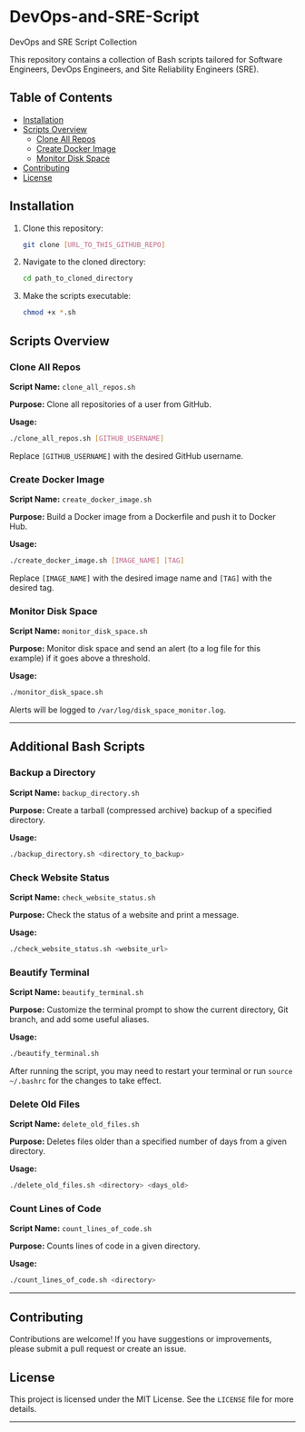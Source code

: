 # DevOps-and-SRE-Script
DevOps and SRE Script Collection

This repository contains a collection of Bash scripts tailored for Software Engineers, DevOps Engineers, and Site Reliability Engineers (SRE).

## Table of Contents

- [Installation](#installation)
- [Scripts Overview](#scripts-overview)
  - [Clone All Repos](#clone-all-repos)
  - [Create Docker Image](#create-docker-image)
  - [Monitor Disk Space](#monitor-disk-space)
- [Contributing](#contributing)
- [License](#license)

## Installation

1. Clone this repository:
   ```bash
   git clone [URL_TO_THIS_GITHUB_REPO]
   ```
2. Navigate to the cloned directory:
   ```bash
   cd path_to_cloned_directory
   ```
3. Make the scripts executable:
   ```bash
   chmod +x *.sh
   ```

## Scripts Overview

### Clone All Repos

**Script Name:** `clone_all_repos.sh`

**Purpose:** Clone all repositories of a user from GitHub.

**Usage:**
```bash
./clone_all_repos.sh [GITHUB_USERNAME]
```

Replace `[GITHUB_USERNAME]` with the desired GitHub username.

### Create Docker Image

**Script Name:** `create_docker_image.sh`

**Purpose:** Build a Docker image from a Dockerfile and push it to Docker Hub.

**Usage:**
```bash
./create_docker_image.sh [IMAGE_NAME] [TAG]
```

Replace `[IMAGE_NAME]` with the desired image name and `[TAG]` with the desired tag.

### Monitor Disk Space

**Script Name:** `monitor_disk_space.sh`

**Purpose:** Monitor disk space and send an alert (to a log file for this example) if it goes above a threshold.

**Usage:**
```bash
./monitor_disk_space.sh
```

Alerts will be logged to `/var/log/disk_space_monitor.log`.

---

## Additional Bash Scripts

### Backup a Directory

**Script Name:** `backup_directory.sh`

**Purpose:** Create a tarball (compressed archive) backup of a specified directory.

**Usage:**
```bash
./backup_directory.sh <directory_to_backup>
```

### Check Website Status

**Script Name:** `check_website_status.sh`

**Purpose:** Check the status of a website and print a message.

**Usage:**
```bash
./check_website_status.sh <website_url>
```

### Beautify Terminal

**Script Name:** `beautify_terminal.sh`

**Purpose:** Customize the terminal prompt to show the current directory, Git branch, and add some useful aliases.

**Usage:**
```bash
./beautify_terminal.sh
```
After running the script, you may need to restart your terminal or run `source ~/.bashrc` for the changes to take effect.

### Delete Old Files

**Script Name:** `delete_old_files.sh`

**Purpose:** Deletes files older than a specified number of days from a given directory.

**Usage:**
```bash
./delete_old_files.sh <directory> <days_old>
```

### Count Lines of Code

**Script Name:** `count_lines_of_code.sh`

**Purpose:** Counts lines of code in a given directory.

**Usage:**
```bash
./count_lines_of_code.sh <directory>
```

---



## Contributing

Contributions are welcome! If you have suggestions or improvements, please submit a pull request or create an issue.

## License

This project is licensed under the MIT License. See the `LICENSE` file for more details.

---
